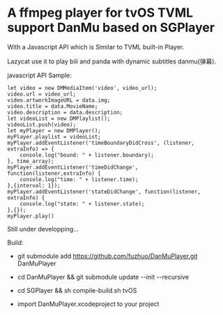 # A ffmpeg player for tvOS TVML support DanMu based on SGPlayer

With a Javascript API which is Similar to TVML built-in Player.

Lazycat use it to play bili and panda with dynamic subtitles danmu(弹幕).

javascript API Sample:

    let video = new DMMediaItem('video', video_url);
    video.url = video_url;
    video.artworkImageURL = data.img;
    video.title = data.MovieName;
    video.description = data.description;
    let videoList = new DMPlaylist();
    videoList.push(video);
    let myPlayer = new DMPlayer();
    myPlayer.playlist = videoList;
    myPlayer.addEventListener('timeBoundaryDidCross', (listener, extraInfo) => {
        console.log("bound: " + listener.boundary);
    }, time_array);
    myPlayer.addEventListener('timeDidChange', function(listener,extraInfo) {
        console.log("time: " + listener.time);
    },{interval: 1});
    myPlayer.addEventListener('stateDidChange', function(listener, extraInfo) {
        console.log("state: " + listener.state);
    },{});
    myPlayer.play()

Still under developping...

Build:

+ git submodule add https://github.com/fuzhuo/DanMuPlayer.git DanMuPlayer

+ cd DanMuPlayer && git submodule update --init --recursive

+ cd SGPlayer && sh compile-build.sh tvOS

+ import DanMuPlayer.xcodeproject to your project
